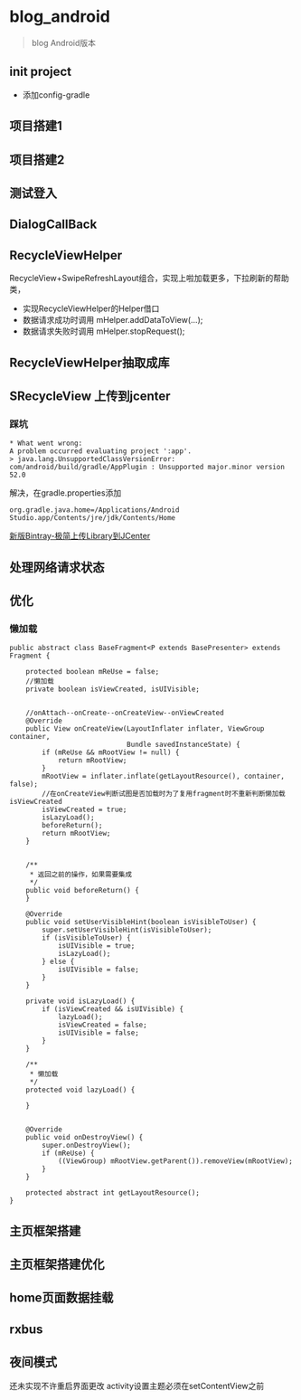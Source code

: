 # blog_android
> blog Android版本

## init project
- 添加config-gradle
## 项目搭建1
## 项目搭建2
## 测试登入
## DialogCallBack

## RecycleViewHelper
RecycleView+SwipeRefreshLayout组合，实现上啦加载更多，下拉刷新的帮助类，
- 实现RecycleViewHelper的Helper借口
- 数据请求成功时调用 mHelper.addDataToView(...);
- 数据请求失败时调用 mHelper.stopRequest();
## RecycleViewHelper抽取成库
## SRecycleView 上传到jcenter
### 踩坑
```
* What went wrong:
A problem occurred evaluating project ':app'.
> java.lang.UnsupportedClassVersionError: com/android/build/gradle/AppPlugin : Unsupported major.minor version 52.0
```
解决，在gradle.properties添加
```
org.gradle.java.home=/Applications/Android Studio.app/Contents/jre/jdk/Contents/Home
```

[新版Bintray-极简上传Library到JCenter](https://juejin.im/post/5858cc37570c35006916b718)
## 处理网络请求状态

## 优化
### 懒加载
```
public abstract class BaseFragment<P extends BasePresenter> extends Fragment {

    protected boolean mReUse = false;
    //懒加载
    private boolean isViewCreated, isUIVisible;


    //onAttach--onCreate--onCreateView--onViewCreated
    @Override
    public View onCreateView(LayoutInflater inflater, ViewGroup container,
                             Bundle savedInstanceState) {
        if (mReUse && mRootView != null) {
            return mRootView;
        }
        mRootView = inflater.inflate(getLayoutResource(), container, false);
        //在onCreateView判断试图是否加载时为了复用fragment时不重新判断懒加载isViewCreated
        isViewCreated = true;
        isLazyLoad();
        beforeReturn();
        return mRootView;
    }


    /**
     * 返回之前的操作，如果需要集成
     */
    public void beforeReturn() {
    }

    @Override
    public void setUserVisibleHint(boolean isVisibleToUser) {
        super.setUserVisibleHint(isVisibleToUser);
        if (isVisibleToUser) {
            isUIVisible = true;
            isLazyLoad();
        } else {
            isUIVisible = false;
        }
    }

    private void isLazyLoad() {
        if (isViewCreated && isUIVisible) {
            lazyLoad();
            isViewCreated = false;
            isUIVisible = false;
        }
    }

    /**
     * 懒加载
     */
    protected void lazyLoad() {

    }


    @Override
    public void onDestroyView() {
        super.onDestroyView();
        if (mReUse) {
            ((ViewGroup) mRootView.getParent()).removeView(mRootView);
        }
    }

    protected abstract int getLayoutResource();
}
```
## 主页框架搭建
## 主页框架搭建优化
## home页面数据挂载
## rxbus
## 夜间模式
还未实现不许重启界面更改
activity设置主题必须在setContentView之前